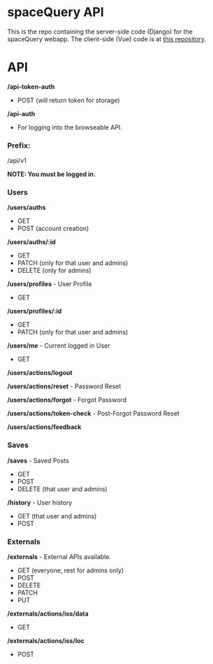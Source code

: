 # spaceQuery API
This is the repo containing the server-side code (Django) for the spaceQuery webapp. The client-side (Vue) code is at [this repository](https://github.com/anirudhgray/space-front).
# API

**/api-token-auth**
- POST (will return token for storage)

**/api-auth**
- For logging into the browseable API.

### Prefix:
/api/v1

**NOTE: You must be logged in.**

### Users

**/users/auths**
- GET
- POST (account creation)
  
**/users/auths/:id**
- GET
- PATCH (only for that user and admins)
- DELETE (only for admins)

**/users/profiles** - User Profile
- GET

**/users/profiles/:id**
- GET
- PATCH (only for that user and admins)

**/users/me** - Current logged in User
- GET

**/users/actions/logout**

**/users/actions/reset** - Password Reset

**/users/actions/forgot** - Forgot Password

**/users/actions/token-check** - Post-Forgot Password Reset

**/users/actions/feedback**

### Saves

**/saves** - Saved Posts
- GET
- POST
- DELETE (that user and admins)

**/history** - User history
- GET (that user and admins)
- POST
  
### Externals

**/externals** - External APIs available.
- GET (everyone, rest for admins only)
- POST
- DELETE
- PATCH
- PUT

**/externals/actions/iss/data**
- GET

**/externals/actions/iss/loc**
- POST
  
